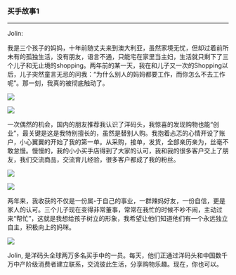 ### 买手故事1

---

Jolin:

我是三个孩子的妈妈，十年前随丈夫来到澳大利亚，虽然家境无忧，但却过着前所未有的孤独生活，没有朋友，语言不通，只能宅在家里当主妇，生活就只剩下了三个儿子和无止境的shopping。两年前的某一天，我在和儿子又一次的Shopping以后，儿子突然童言无忌的问我：“为什么别人的妈妈都要工作，而你怎么不去工作呢”。那一刻，我真的被彻底触动了。

![](http://sellerhub.ymatou.com/pc/img/sellerhub/buyer1_1.png)

![](http://sellerhub.ymatou.com/pc/img/sellerhub/buyer1_2.png)

一次偶然的机会，国内的朋友推荐我认识了洋码头，我惊喜的发现购物也能“创业”，最关键是这是我特别擅长的，虽然是替别人购。我抱着忐忑的心情开设了账户，小心翼翼的开始了我的第一单。从采购，接单，发货，全部亲历亲为，丝毫不敢怠慢。慢慢的，我的小小买手店得到了大家的认可，我和我的很多客户交上了朋友，我们交流商品，交流育儿经验，很多客户都成了我的粉丝。

![](http://sellerhub.ymatou.com/pc/img/sellerhub/buyer1_3.png)

![](http://sellerhub.ymatou.com/pc/img/sellerhub/buyer1_4.png)

两年来，我收获的不仅是一份属-于自己的事业，一群辣妈好友，一份自信，更是家人的认可。三个儿子现在变得非常董事，常常在我忙的时候不吵不闹，主动过来“帮忙”，这就是我想给孩子树立的形象，我希望让他们知道他们有一个永远独立自主，积极向上的妈咪。

![](http://sellerhub.ymatou.com/pc/img/sellerhub/buyer1_5.png)

Jolin, 是洋码头全球两万多名买手中的一员。每天，他们正通过洋码头和中国数千万中产阶级消费者建立联系，交流彼此生活，分享购物乐趣。现在，你也可以。

